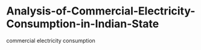 # Analysis-of-Commercial-Electricity-Consumption-in-Indian-State
commercial electricity consumption
